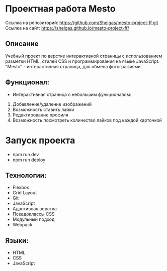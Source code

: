 # Проектная работа Mesto

Ссылка на репозиторий: https://github.com/Shelgas/mesto-project-ff.git
<br>
Ссылка на сайт: https://shelgas.github.io/mesto-project-ff/

## Описание
Учебный проект по верстке интерактивной страницы с использованием разметки HTML, стилей CSS и программирования на языке JavaScript. "Mesto" - интерактивная страница, для обмена фотографиями.

## Функционал: 

* Интерактивная страница  с небольшим функционалом:

1. Добавление/удаление изображений
2. Возможность ставить лайки
3. Редактирование профиля
4. Возможность посмотреть количество лайков под каждой карточкой

# Запуск проекта

- npm run dev
- npm run deploy

## Технологии: 

* Flexbox
* Grid Layout
* Git
* JavaScript
* Адаптивная верстка
* Псевдоклассы CSS
* Модульный подход
* Webpack

## Языки:

- HTML
- CSS
- JavaScript


